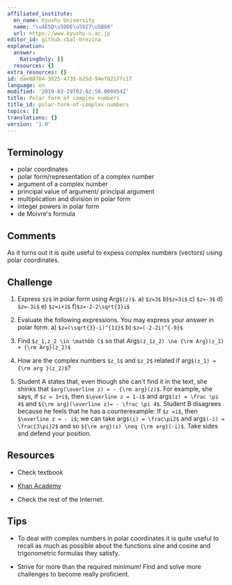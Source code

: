 ```yaml
---
affiliated_institute:
  en_name: Kyushu University
  name: "\u4E5D\u5DDE\u5927\u5B66"
  url: https://www.kyushu-u.ac.jp
editor_id: github.cbal-brezina
explanation:
  answer:
    RatingOnly: []
  resources: {}
extra_resources: {}
id: dae88784-3825-4735-b25d-94ef821ffc17
language: en
modified: '2019-03-29T02:02:58.000954Z'
title: Polar form of complex numbers
title_id: polar-form-of-complex-numbers
topics: []
translations: {}
version: '1.0'
---
```


## Terminology

- polar coordinates
- polar form/representation of a complex number
- argument of a complex number
- principal value of argument/ principal argument
- multiplication and division in polar form
- integer powers in polar form
- de Moivre's formula

## Comments

As it turns out it is quite useful to expess complex numbers (vectors) using polar coordinates.

## Challenge

1. Express `$z$` in polar form using Arg`$(z)$`.
   a) `$z=3$`
   b)`$z=3i$`
   c) `$z=-3$`
   d) `$z=-3i$`
   e) `$z=i+1$`
   f)`$z=-2-2\sqrt{3}i$`

2. Evaluate the following expressions. You may express your answer in polar form.
   a) `$z=(\sqrt{3}-i)^{11}$`
   b) `$z=(-2-2i)^{-9}$`


3. Find `$z_1,z_2 \in \mathbb C$` so that Arg`$(z_1z_2) \ne {\rm Arg}(z_1) + {\rm Arg}(z_2)$`

10. How are the complex numbers `$z_1$` and `$z_2$` related if arg`$(z_1) ={\rm arg }(z_2)$`?

11. Student A states that, even though she can't find it in the text, she shinks that `$arg(\overline z) = - {\rm arg}(z)$`. For example, she says, if `$z = 1+i$`, then `$\overline z = 1-i$` and arg`$(z) = \frac \pi 4$` and `${\rm arg}(\overline z)= - \frac \pi 4$`. Student B disagrees because he feels that he has a counterexample: If `$z =i$`, then `$\overline z = - i$`; we can take arg`$(i) = \frac\pi2$` and arg`$(-i) = \frac{3\pi}2$` and so `${\rm arg}(i) \neq {\rm arg}(-i)$`. Take sides and defend your position.

## Resources

- Check textbook

- [Khan Academy](https://www.khanacademy.org/math/precalculus/imaginary-and-complex-numbers#polar-form-of-complex-numbers)

- Check the rest of the Internet.

## Tips

- To deal with complex numbers in polar coordinates it is quite useful to recall as much as possible about the functions sine and cosine and trigonometric formulas they satisfy.

- Strive for more than the required minimum! Find and solve more challenges to become really proficient.

